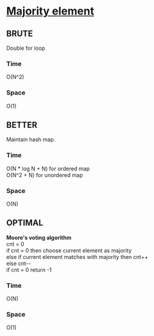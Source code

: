 # [Majority element](../Code/majorty_element_I.cpp)

## BRUTE
Double for loop
### Time
O(N^2)
### Space
O(1)

## BETTER
Maintain hash map.
### Time
O(N * log N + N) for ordered map  
O(N^2 + N) for unordered map  
### Space
O(N)

## OPTIMAL
__Moore's voting algorithm__  
cnt = 0  
if cnt = 0 then choose current element as majority  
else if current element matches with majority then cnt++  
else cnt--  
if cnt = 0 return -1  
### Time
O(N)
### Space
O(1)